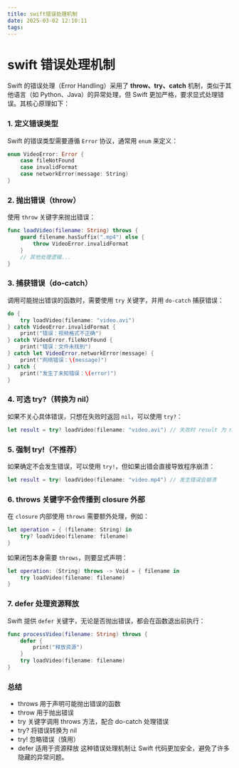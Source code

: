 ```yaml
---
title: swift错误处理机制
date: 2025-03-02 12:10:11
tags:
---
```


# swift 错误处理机制


 Swift 的错误处理（Error Handling）采用了 **throw、try、catch** 机制，类似于其他语言（如 Python、Java）的异常处理，但 Swift 更加严格，要求显式处理错误。其核心原理如下：

### 1. **定义错误类型**

Swift 的错误类型需要遵循 `Error` 协议，通常用 `enum` 来定义：

```swift
enum VideoError: Error {
    case fileNotFound
    case invalidFormat
    case networkError(message: String)
}
```

### 2. **抛出错误（throw）**

使用 `throw` 关键字来抛出错误：

```swift
func loadVideo(filename: String) throws {
    guard filename.hasSuffix(".mp4") else {
        throw VideoError.invalidFormat
    }
    // 其他处理逻辑...
}
```

### 3. **捕获错误（do-catch）**

调用可能抛出错误的函数时，需要使用 `try` 关键字，并用 `do-catch` 捕获错误：

```swift
do {
    try loadVideo(filename: "video.avi")
} catch VideoError.invalidFormat {
    print("错误：视频格式不正确")
} catch VideoError.fileNotFound {
    print("错误：文件未找到")
} catch let VideoError.networkError(message) {
    print("网络错误：\(message)")
} catch {
    print("发生了未知错误：\(error)")
}
```

### 4. **可选 try?（转换为 nil）**

如果不关心具体错误，只想在失败时返回 `nil`，可以使用 `try?`：

```swift
let result = try? loadVideo(filename: "video.avi") // 失败时 result 为 nil
```

### 5. **强制 try!（不推荐）**

如果确定不会发生错误，可以使用 `try!`，但如果出错会直接导致程序崩溃：

```swift
let result = try! loadVideo(filename: "video.mp4") // 发生错误会崩溃
```

### 6. **throws 关键字不会传播到 closure 外部**

在 `closure` 内部使用 `throws` 需要额外处理，例如：

```swift
let operation = { (filename: String) in
    try? loadVideo(filename: filename)
}
```

如果闭包本身需要 `throws`，则要显式声明：

```swift
let operation: (String) throws -> Void = { filename in
    try loadVideo(filename: filename)
}
```

### 7. **defer 处理资源释放**

Swift 提供 `defer` 关键字，无论是否抛出错误，都会在函数退出前执行：

```swift
func processVideo(filename: String) throws {
    defer {
        print("释放资源")
    }
    try loadVideo(filename: filename)
}
```

### **总结**

- throws 用于声明可能抛出错误的函数
- throw 用于抛出错误
- try 关键字调用 throws 方法，配合 do-catch 处理错误
- try? 将错误转换为 nil
- try! 忽略错误（慎用）
- defer 适用于资源释放
这种错误处理机制让 Swift 代码更加安全，避免了许多隐藏的异常问题。